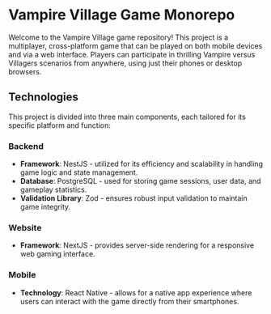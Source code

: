 # Vampire Village Game Monorepo

Welcome to the Vampire Village game repository! This project is a multiplayer, cross-platform game that can be played on both mobile devices and via a web interface. Players can participate in thrilling Vampire versus Villagers scenarios from anywhere, using just their phones or desktop browsers.

## Technologies

This project is divided into three main components, each tailored for its specific platform and function:

### Backend
- **Framework**: NestJS - utilized for its efficiency and scalability in handling game logic and state management.
- **Database**: PostgreSQL - used for storing game sessions, user data, and gameplay statistics.
- **Validation Library**: Zod - ensures robust input validation to maintain game integrity.

### Website
- **Framework**: NextJS - provides server-side rendering for a responsive web gaming interface.

### Mobile
- **Technology**: React Native - allows for a native app experience where users can interact with the game directly from their smartphones.
